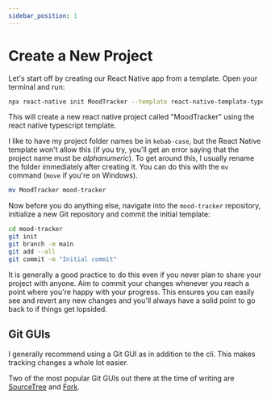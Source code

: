```yaml
---
sidebar_position: 1
---
```


# Create a New Project

Let's start off by creating our React Native app from a template. Open your terminal and run:

```sh
npx react-native init MoodTracker --template react-native-template-typescript
```

This will create a new react native project called "MoodTracker" using the react native typescript template.

I like to have my project folder names be in `kebab-case`, but the React Native template won't allow this (if you try, you'll get an error saying that the project name must be _alphanumeric_). To get around this, I usually rename the folder immediately after creating it. You can do this with the `mv` command (`move` if you're on Windows).

```sh
mv MoodTracker mood-tracker
```

Now before you do anything else, navigate into the `mood-tracker` repository, initialize a new Git repository and commit the initial template:

```sh
cd mood-tracker
git init
git branch -m main
git add --all
git commit -m "Initial commit"
```

It is generally a good practice to do this even if you never plan to share your project with anyone. Aim to commit your changes whenever you reach a point where you're happy with your progress. This ensures you can easily see and revert any new changes and you'll always have a solid point to go back to if things get lopsided.

## Git GUIs

I generally recommend using a Git GUI as in addition to the cli. This makes tracking changes a whole lot easier.

Two of the most popular Git GUIs out there at the time of writing are [SourceTree](https://www.sourcetreeapp.com/) and [Fork](https://git-fork.com/).
